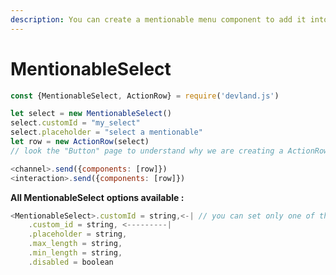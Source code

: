 ```yaml
---
description: You can create a mentionable menu component to add it into in a message.
---
```


# MentionableSelect

```javascript
const {MentionableSelect, ActionRow} = require('devland.js')

let select = new MentionableSelect()
select.customId = "my_select"
select.placeholder = "select a mentionable"
let row = new ActionRow(select)
// look the "Button" page to understand why we are creating a ActionRow

<channel>.send({components: [row]})
<interaction>.send({components: [row]})
```

**All MentionableSelect** **options available :**

```javascript
<MentionableSelect>.customId = string,<-| // you can set only one of them
    .custom_id = string, <---------|
    .placeholder = string,
    .max_length = string,
    .min_length = string,
    .disabled = boolean
```
